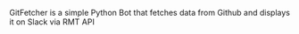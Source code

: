 GitFetcher is a simple Python Bot that fetches data from Github and displays it on Slack via RMT API
